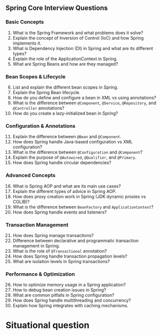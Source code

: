 ## Spring Core Interview Questions

### Basic Concepts
1. What is the Spring Framework and what problems does it solve?
2. Explain the concept of Inversion of Control (IoC) and how Spring implements it.
3. What is Dependency Injection (DI) in Spring and what are its different types?
4. Explain the role of the ApplicationContext in Spring.
5. What are Spring Beans and how are they managed?

### Bean Scopes & Lifecycle
6. List and explain the different bean scopes in Spring.
7. Explain the Spring Bean lifecycle.
8. How do you define and configure a bean in XML vs using annotations?
9. What is the difference between `@Component`, `@Service`, `@Repository`, and `@Controller` annotations?
10. How do you create a lazy-initialized bean in Spring?

### Configuration & Annotations
11. Explain the difference between `@Bean` and `@Component`.
12. How does Spring handle Java-based configuration vs XML configuration?
13. What is the difference between `@Configuration` and `@Component`?
14. Explain the purpose of `@Autowired`, `@Qualifier`, and `@Primary`.
15. How does Spring handle circular dependencies?

### Advanced Concepts
16. What is Spring AOP and what are its main use cases?
17. Explain the different types of advice in Spring AOP.
18. How does proxy creation work in Spring (JDK dynamic proxies vs CGLIB)?
19. What is the difference between `BeanFactory` and `ApplicationContext`?
20. How does Spring handle events and listeners?

### Transaction Management
21. How does Spring manage transactions?
22. Difference between declarative and programmatic transaction management in Spring.
23. What is the role of `@Transactional` annotation?
24. How does Spring handle transaction propagation levels?
25. What are isolation levels in Spring transactions?

### Performance & Optimization
26. How to optimize memory usage in a Spring application?
27. How to debug bean creation issues in Spring?
28. What are common pitfalls in Spring configuration?
29. How does Spring handle multithreading and concurrency?
30. Explain how Spring integrates with caching mechanisms.


# Situational question